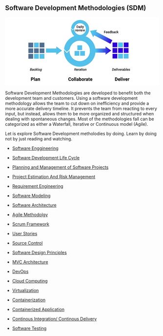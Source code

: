 ## Software Development Methodologies (SDM)


<img src="/images/agile-development.jpg"/>

 
Software Development Methodologies are developed to benefit both the development team and customers. Using a software development methodology allows the team to cut down on inefficiency and provide a more accurate delivery timeline. It prevents the team from reacting to every input, but instead, allows them to be more organized and structured when dealing with spontaneous changes. Most of the methodologies fall can be categorized as either a Waterfall, Iterative or Continuous model (Agile).

Let is explore Software Development metholodies by doing.
Learn by doing not by just reading and watching.

- <a href="https://github.com/RaviTambade/SDM/blob/main/softwareengg.md"> Software Enggineering</a>
- <a href="https://github.com/RaviTambade/SDM/blob/main/agilevswaterfall.md"> Software Development Life Cycle</a>
- <a href="https://github.com/RaviTambade/SDM/blob/main/pmp.md"> Planning and  Management of Software Projects </a>
- <a href="https://github.com/RaviTambade/SDM/blob/main/EstimationRiskmgmt.md">Project Estimation And Risk Management </a>
- <a href="https://github.com/RaviTambade/SDM/blob/main/RequirementEngg.md">Requirement Engineering </a>
- <a href="https://github.com/RaviTambade/SDM/blob/main/Modeling.md">Software Modeling </a>
- <a href="https://github.com/RaviTambade/SDM/blob/main/softwarearchitecture.md"> Software Architecture</a>

- <a href="https://github.com/RaviTambade/SDM/blob/main/agile.md"> Agile Methodolgy</a>
- <a href="https://github.com/RaviTambade/SDM/blob/main/scrum.md"> Scrum Framework</a>
- <a href="https://github.com/RaviTambade/SDM/blob/main/UserStory.md"> User Stories</a>
- <a href="https://github.com/RaviTambade/SDM/blob/main/sourcecontrol.md"> Source Control</a>
- <a href="https://github.com/RaviTambade/SDM/blob/main/softwaredesignPriniciples.md"> Software Design Principles</a>
- <a href="https://github.com/RaviTambade/SDM/blob/main/mvcarchitecture.md"> MVC  Architecture</a>
- <a href="https://github.com/RaviTambade/SDM/blob/main/devops.md"> DevOps</a>
- <a href="https://github.com/RaviTambade/SDM/blob/main/cloud.md"> Cloud Computing</a>
- <a href="https://github.com/RaviTambade/SDM/blob/main/virtualization.md"> Virtualization</a>
- <a href="https://github.com/RaviTambade/SDM/blob/main/Docker.md"> Containerization</a>
- <a href="https://github.com/RaviTambade/SDM/blob/main/containrizedapp.md"> Containerized Application</a>
- <a href="https://github.com/RaviTambade/SDM/blob/main/CICD.md"> Continous Integration/ Continous Delivery</a>
- <a href="https://github.com/RaviTambade/SDM/blob/main/softwaretesting.md"> Software Testing</a>